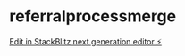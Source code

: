 # referralprocessmerge

[Edit in StackBlitz next generation editor ⚡️](https://stackblitz.com/~/github.com/Cass345/referralprocessmerge)